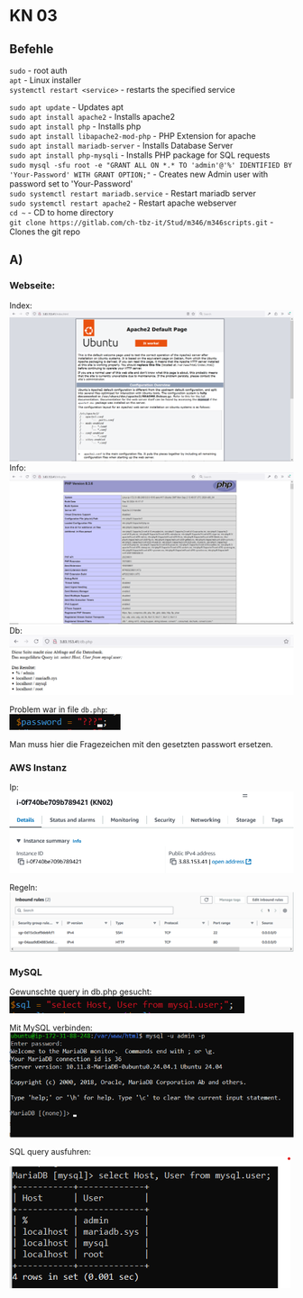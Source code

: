 # KN 03

## Befehle

`sudo` - root auth <br>
`apt` - Linux installer <br>
`systemctl restart <service>` - restarts the specified service


`sudo apt update` - Updates apt <br>
`sudo apt install apache2` - Installs apache2 <br>
`sudo apt install php` - Installs php <br>
`sudo apt install libapache2-mod-php` - PHP Extension for apache <br>
`sudo apt install mariadb-server` - Installs Database Server <br>
`sudo apt install php-mysqli` - Installs PHP package for SQL requests <br>
`sudo mysql -sfu root -e "GRANT ALL ON *.* TO 'admin'@'%' IDENTIFIED BY 'Your-Password' WITH GRANT OPTION;"` - Creates new Admin user with password set to 'Your-Password' <br>
`sudo systemctl restart mariadb.service` - Restart mariadb server <br>
`sudo systemctl restart apache2` - Restart apache webserver <br>
`cd ~` - CD to home directory <br>
`git clone https://gitlab.com/ch-tbz-it/Stud/m346/m346scripts.git` - Clones the git repo <br>


## A)

### Webseite: <br>
Index:
![index.html](./assets/Worknig%20index.png) <br>
Info: <br>
![info.php](./assets/working%20info.php.png) <br>
Db: <br>
![db.php](./assets/Working%20db.php.png) <br>

Problem war in file `db.php`: <br>
![problem line](./assets/Problem%20in%20file.png)

Man muss hier die Fragezeichen mit den gesetzten passwort ersetzen. 

### AWS Instanz

Ip:
![ip](./assets/Instance%20Info%20IP.png) <br>

Regeln: <br>
![regeln](./assets/Inbound%20Rules.png) <br>

### MySQL

Gewunschte query in db.php gesucht: <br>
![query screenshot](./assets/befehl.png) <br>

Mit MySQL verbinden: <br>
![mit mysql verbinden](./assets/Befehl%20Connect%20mariaDB.png) <br>

SQL query ausfuhren: <br>
![SQL Query ausfuhren](./assets/Worknig%20sql%20query.png) <br>




